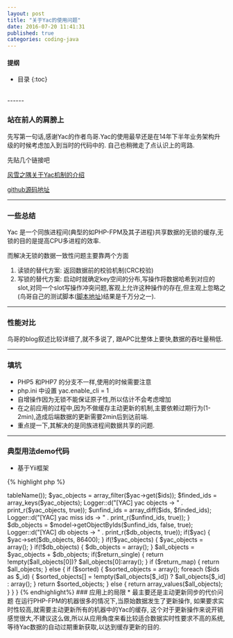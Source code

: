 ```yaml
---
layout: post
title: "关于Yac的使用问题"
date: 2016-07-20 11:41:31
published: true
categories: coding-java
---
```


#### 提纲

* 目录
{:toc}
<br/>
------

### 站在前人的肩膀上

先写第一句话,感谢Yac的作者鸟哥.Yac的使用最早还是在14年下半年业务架构升级的时候考虑加入到当时的代码中的.
自己也稍微走了点认识上的弯路.

先贴几个链接吧

[风雪之隅关于Yac机制的介绍](http://www.laruence.com/2013/03/18/2846.html)

[github源码地址](https://github.com/laruence/yac)

------

### 一些总结

Yac 是一个同族进程间(典型的如PHP-FPM及其子进程)共享数据的无锁的缓存,无锁的目的是提高CPU多进程的效率.

而解决无锁的数据一致性问题主要靠两个方面

1. 读锁的替代方案: 返回数据前的校验机制(CRC校验)
2. 写锁的替代方案: 启动时就确定key空间的分布,写操作将数据哈希到对应的slot,对同一个slot写操作冲突问题,客观上允许这种操作的存在,但主观上忽略之(鸟哥自己的测试脚本([脚本地址](https://github.com/laruence/yac/blob/master/tests/yac_conflict.php))结果是千万分之一).

------

### 性能对比

鸟哥的blog叙述比较详细了,就不多说了, 跟APC比整体上要快,数据的吞吐量稍低.

------

### 填坑

* PHP5 和PHP7 的分支不一样,使用的时候需要注意
* php.ini 中设置 yac.enable_cli = 1
* 自增操作因为无锁不能保证原子性,所以估计不会考虑增加
* 在之前应用的过程中,因为不做缓存主动更新的机制,主要依赖过期行为(1-2min),造成后端数据的更新需要2min后到达前端.
* 重点提一下,其解决的是同族进程间数据共享的问题.

------

### 典型用法demo代码

* 基于Yii框架

{% highlight php %}
<?php
    /**
     * 来自yac缓存
     * @param $model MajorCActiveRecord(CActiveRecord的子类) Yii对应的model
     * @param $ids $ids 需要对象的id列表
     * @param bool $return_map 结构是否返回map/list
     * @param bool $sorted 结果是否排序，只在返回list下有效
     * @return array|bool
     */
    function fetchInYac($model, $ids, $return_map = false, $sorted = false)
    {
        $return_single = false;
        if (!$model instanceof MajorCActiveRecord) {
            return false;
        }

        if (empty($ids)) {
            return false;
        }

        if (!is_array($ids)) {
            $ids = array($ids);
            $return_single = true;
        }

        $yac_objects = array();
        $unfind_ids = $ids;
        $yac = false;
        if (Config::enable_Yac) {
            $yac = new Yac($model->tableName());
            $yac_objects = array_filter($yac->get($ids));
            $finded_ids = array_keys($yac_objects);
            Logger::d("[YAC] yac objects -> " . print_r($yac_objects, true));
            $unfind_ids = array_diff($ids, $finded_ids);
            Logger::d("[YAC] yac miss ids -> " . print_r($unfind_ids, true));
        }
        $db_objects = $model->getObjectByIds($unfind_ids, false, true);
        Logger::d("[YAC] db objects -> " . print_r($db_objects, true));
        if($yac) {
            $yac->set($db_objects, 86400);
        }
        if(!$yac_objects) {
            $yac_objects = array();
        }
        if(!$db_objects) {
            $db_objects = array();
        }
        $all_objects = $yac_objects + $db_objects;

        if($return_single) {
            return !empty($all_objects[0])? $all_objects[0]:array();
        }

        if ($return_map) {
            return $all_objects;
        } else {
            if ($sorted) {
                $sorted_objects = array();
                foreach ($ids as $_id) {
                    $sorted_objects[] = !empty($all_objects[$_id]) ? $all_objects[$_id] : array();
                }
                return $sorted_objects;
            } else {
                return array_values($all_objects);
            }
        }
    }
{% endhighlight%}

### 应用上的局限

* 最主要还是主动更新同步的代价问题

    在运行PHP-FPM的机器很多的情况下,当原始数据发生了更新操作,
    如果要求实时性较高,就需要主动更新所有的机器中的Yac的缓存,
    这个对于更新操作来说开销感觉很大,不建议这么做,所以从应用角度来看比较适合数据实时性要求不高的系统,
    等待Yac数据的自动过期重新获取,以达到缓存更新的目的.




